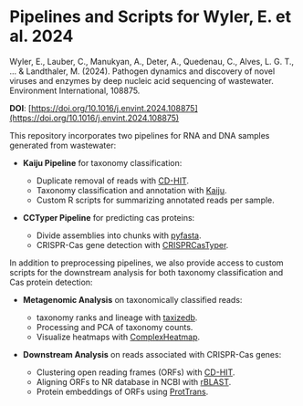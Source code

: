 # Pipelines and Scripts for Wyler, E. et al. 2024

Wyler, E., Lauber, C., Manukyan, A., Deter, A., Quedenau, C., Alves, L. G. T., ... & Landthaler, M. (2024). Pathogen dynamics and discovery of novel viruses and enzymes by deep nucleic acid sequencing of wastewater. Environment International, 108875.

**DOI**: [https://doi.org/10.1016/j.envint.2024.108875](https://doi.org/10.1016/j.envint.2024.108875)

This repository incorporates two pipelines for RNA and DNA samples generated from wastewater: 

* **Kaiju Pipeline** for taxonomy classification:
  - Duplicate removal of reads with [CD-HIT](https://sites.google.com/view/cd-hit).
  - Taxonomy classification and annotation with [Kaiju](https://kaiju.binf.ku.dk/).
  - Custom R scripts for summarizing annotated reads per sample.
  
* **CCTyper Pipeline** for predicting cas proteins:
  - Divide assemblies into chunks with [pyfasta](https://anaconda.org/bioconda/pyfasta).
  - CRISPR-Cas gene detection with [CRISPRCasTyper](https://anaconda.org/russel88/cctyper).

In addition to preprocessing pipelines, we also provide access to custom scripts for the downstream analysis for both taxonomy classification and Cas protein detection:

* **Metagenomic Analysis** on taxonomically classified reads:
  - taxonomy ranks and lineage with [taxizedb](https://cran.r-project.org/web/packages/taxizedb/index.html). 
  - Processing and PCA of taxonomy counts.
  - Visualize heatmaps with [ComplexHeatmap](https://bioconductor.org/packages/release/bioc/html/ComplexHeatmap.html).
  
* **Downstream Analysis** on reads associated with CRISPR-Cas genes:
  - Clustering open reading frames (ORFs) with [CD-HIT](https://sites.google.com/view/cd-hit).
  - Aligning ORFs to NR database in NCBI with [rBLAST](https://github.com/mhahsler/rBLAST).
  - Protein embeddings of ORFs using [ProtTrans](https://github.com/agemagician/ProtTrans).
